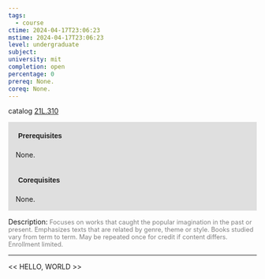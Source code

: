 ```yaml
---
tags:
  - course
ctime: 2024-04-17T23:06:23
mstime: 2024-04-17T23:06:23
level: undergraduate
subject: 
university: mit
completion: open
percentage: 0
prereq: None.
coreq: None.
---
```


catalog [21L.310](http://student.mit.edu/catalog/m21La.html#21L.310)

<span style="display: block; padding: 15px; background-color: rgb(100, 100, 100, 0.2);"><font id="m_prereq2422_0" style="display: block; font-family: Arial, sans-serif; font-weight: bold; padding: 5px">Prerequisites</font><br><span id="prereq2422_0">None.</span></span>
<span style="display: block; padding: 15px; background-color: rgb(100, 100, 100, 0.2);"><font id="m_coreq2422_0" style="display: block; font-family: Arial, sans-serif; font-weight: bold; padding: 5px">Corequisites</font><br><span id="coreq2422_0">None.</span></span>

<font style="">Description:</font>
<font style="color: grey; font-size: 0.8rem;">Focuses on works that caught the popular imagination in the past or present. Emphasizes texts that are related by genre, theme or style. Books studied vary from term to term. May be repeated once for credit if content differs. Enrollment limited.</font>



---

<< HELLO, WORLD >>
